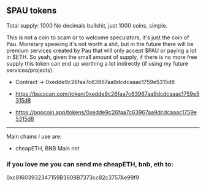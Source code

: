 ## $PAU tokens

Total supply: 1000
No decimals bullshit, just 1000 coins, simple.

This is not a coin to scam or to welcome speculators, it's just the coin of Pau. 
Monetary speaking it's not worth a shit, but in the future there will be premium services created by Pau that will only accept $PAU or paying a lot in $ETH. 
So yeah, given the small amount of supply, if there is no more free supply this token can end up worthing a lot indirectly (if using my future services/projects).

- Contract -> 0xedde9c26faa7c63967aa9dcdcaaac1759e5315d8

- https://bscscan.com/token/0xedde9c26faa7c63967aa9dcdcaaac1759e5315d8

- https://poocoin.app/tokens/0xedde9c26faa7c63967aa9dcdcaaac1759e5315d8


---


Main chains I use are:

- cheapETH, BNB Main net

### if you love me you can send me cheapETH, bnb, eth to:

0xc81603932347159B3609B7373cc82c3757Ae99f9



